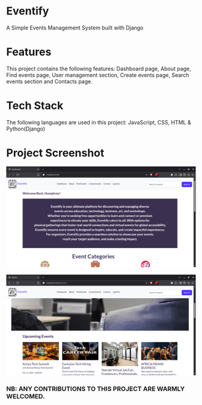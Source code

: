 # Eventify
A Simple Events Management System built with Django

# Features
This project contains the following features: Dashboard page, About page, Find events page, 
User management section, Create events page, Search events section and Contacts page.

# Tech Stack
The following languages are used in this project: JavaScript, CSS, HTML & Python(Django)

# Project Screenshot
![Dashboard page screenshot](static/images/eventify.png)
<br><br>
![Events page screenshot](static/images/eventify-1.png)


### NB: ANY CONTRIBUTIONS TO THIS PROJECT ARE WARMLY WELCOMED.

